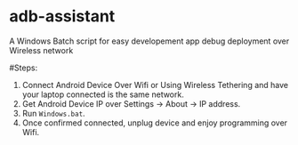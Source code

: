 # adb-assistant
A Windows Batch script for easy developement app debug deployment over Wireless network

#Steps:
1. Connect Android Device Over Wifi or Using Wireless Tethering and have your laptop connected is the same network.
2. Get Android Device IP over Settings -> About -> IP address. 
3. Run `Windows.bat`.
4. Once confirmed connected, unplug device and enjoy programming over Wifi.
